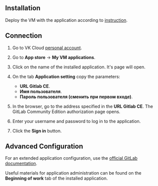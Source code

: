 ## Installation

Deploy the VM with the application according to [instruction](../../mp-start/).

## Connection

1. Go to VK Cloud [personal account](https://mcs.mail.ru/app/en).
1. Go to **App store** → **My VM applications**.
1. Click on the name of the installed application. It's page will open.
1. On the tab **Application setting** copy the parameters:

    - **URL Gitlab CE**.
    - **Имя пользователя**.
    - **Пароль пользователя (сменить при первом входе)**.

1. In the browser, go to the address specified in the **URL Gitlab CE**. The GitLab Community Edition authorization page opens.
1. Enter your username and password to log in to the application.
1. Click the **Sign in** button.

## Advanced Configuration

For an extended application configuration, use the [official GitLab documentation](https://docs.gitlab.com/ee/user/index.html).

<info>

Useful materials for application administration can be found on the **Beginning of work** tab of the installed application.

</info>
